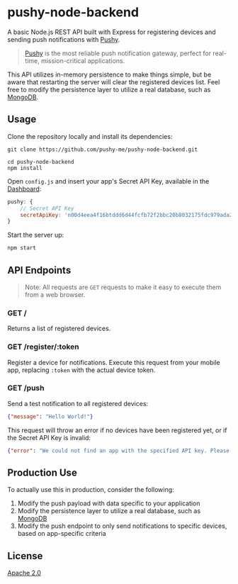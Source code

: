 # pushy-node-backend

A basic Node.js REST API built with Express for registering devices and sending push notifications with [Pushy](https://pushy.me/).

> [Pushy](https://pushy.me/) is the most reliable push notification gateway, perfect for real-time, mission-critical applications.

This API utilizes in-memory persistence to make things simple, but be aware that restarting the server will clear the registered devices list. Feel free to modify the persistence layer to utilize a real database, such as [MongoDB](https://www.mongodb.com/).

## Usage

Clone the repository locally and install its dependencies:

```shell
git clone https://github.com/pushy-me/pushy-node-backend.git

cd pushy-node-backend
npm install
```

Open `config.js` and insert your app's Secret API Key, available in the [Dashboard](https://dashboard.pushy.me/):

```js
pushy: {
    // Secret API Key
    secretApiKey: 'n00d4eea4f16btddd6d44fcfb72f2bbc20b8032175fdc979ada24a5d02b'
}
```

Start the server up:

```js
npm start
```

## API Endpoints

> Note: All requests are `GET` requests to make it easy to execute them from a web browser.

### GET /

Returns a list of registered devices.

### GET /register/:token

Register a device for notifications. Execute this request from your mobile app, replacing `:token` with the actual device token.

### GET /push

Send a test notification to all registered devices:

```json
{"message": "Hello World!"}
```

This request will throw an error if no devices have been registered yet, or if the Secret API Key is invalid:

```json
{"error": "We could not find an app with the specified API key. Please contact us at support@pushy.me."}
```

## Production Use

To actually use this in production, consider the following:

1) Modify the push payload with data specific to your application
2) Modify the persistence layer to utilize a real database, such as [MongoDB](https://www.mongodb.com/)
3) Modify the push endpoint to only send notifications to specific devices, based on app-specific criteria

## License

[Apache 2.0](LICENSE)
